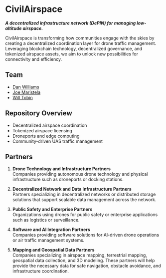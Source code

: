 # CivilAirspace

***A decentralized infrastructure network (DePIN) for managing low-altitude airspace.***  

CivilAirspace is transforming how communities engage with the skies by creating a decentralized coordination layer for drone traffic management. Leveraging blockchain technology, decentralized governance, and tokenized airspace assets, we aim to unlock new possibilities for connectivity and efficiency.

## Team

- [Dan Williams](https://www.linkedin.com/in/dan-williams-96069/)
- [Joe Maristela](https://www.linkedin.com/in/rolodexter/)
- [Will Tobin](https://www.linkedin.com/in/will-tobin/)


## Repository Overview

- Decentralized airspace coordination
- Tokenized airspace licensing
- Droneports and edge computing
- Community-driven UAS traffic management


## Partners

1. **Drone Technology and Infrastructure Partners**  
   Companies providing autonomous drone technology and physical infrastructure such as droneports or docking stations.

2. **Decentralized Network and Data Infrastructure Partners**  
   Partners specializing in decentralized networks or distributed storage solutions that support scalable data management across the network.

3. **Public Safety and Enterprise Partners**  
   Organizations using drones for public safety or enterprise applications such as logistics or surveillance.

4. **Software and AI Integration Partners**  
   Companies providing software solutions for AI-driven drone operations or air traffic management systems.

5. **Mapping and Geospatial Data Partners**  
   Companies specializing in airspace mapping, terrestrial mapping, geospatial data collection, and 3D modeling. These partners will help provide the necessary data for safe navigation, obstacle avoidance, and infrastructure coordination.